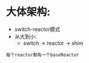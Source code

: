 # 大体架构:


- switch-reactor模式
- 从大到小:
    - switch -> reactor -> shim

```$xslt
每个reactor都有一个baseReactor



```



